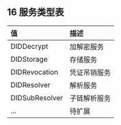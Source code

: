 ## 16 服务类型表

| **值**         | **描述**     |
| :------------- | :----------- |
| DIDDecrypt     | 加解密服务   |
| DIDStorage     | 存储服务     |
| DIDRevocation  | 凭证吊销服务 |
| DIDResolver    | 解析服务     |
| DIDSubResolver | 子链解析服务 |
| ...            | 待扩展       |
